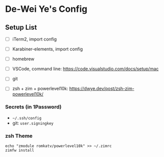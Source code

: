 # De-Wei Ye's Config

## Setup List

- [ ] iTerm2, import config
- [ ] Karabiner-elements, import config
- [ ] homebrew
- [ ] VSCode, command line: https://code.visualstudio.com/docs/setup/mac
- [ ] git
- [ ] zsh + zim + powerlevel10k: https://dwye.dev/post/zsh-zim-powerlevel10k/


### Secrets (in 1Password)

- `~/.ssh/config`
- git: `user.signingkey`

### zsh Theme

```
echo "zmodule romkatv/powerlevel10k" >> ~/.zimrc
zimfw install
```
